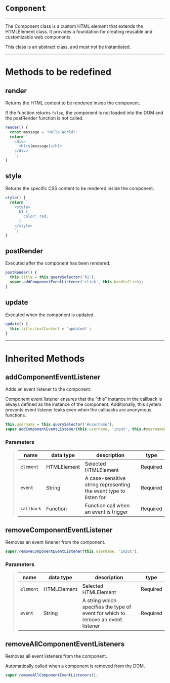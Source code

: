 # `Component`

--------------------------------------------------------------------------------

The Component class is a custom HTML element that extends the HTMLElement class.
It provides a foundation for creating reusable and customizable web components.

This class is an abstract class, and must not be instantiated.

--------------------------------------------------------------------------------

# Methods to be redefined

## render

Returns the HTML content to be rendered inside the component.

If the function returns `false`, the component is not loaded into the DOM
and the postRender function is not called.

```javascript
render() {
  const message = 'Hello World!'
  return `
    <div>
      <h1>${message}</h1>
    </div>
    `;
}
```

## style

Returns the specific CSS content to be rendered inside the component.

```javascript
style() {
  return `
    <style>
      h1 {
        color: red;
      }
    </style>
    `;
}
```

## postRender

Executed after the component has been rendered.

```javascript
postRender() {
  this.title = this.querySelector('h1');
  super.addComponentEventListener('click', this.handleClick);
}
```

## update

Executed when the component is updated.

```javascript
update() {
  this.title.textContent = 'updated!';
}
```

--------------------------------------------------------------------------------

# Inherited Methods

## addComponentEventListener

Adds an event listener to the component.

Component event listener ensures that the "this" instance in the
callback is always defined as the instance of the component. Additionally, this
system prevents event listener leaks even when the callbacks are anonymous
functions.

```javascript
this.username = this.querySelector('#username');
super.addComponentEventListener(this.username, 'input', this.#usernameHandler);
```

### Parameters

> | name       | data type   | description                                                       | type       |
> |------------|-------------|-------------------------------------------------------------------|------------|
> | `element`  | HTMLElement | Selected HTMLElement                                              | Required   |
> | `event`    | String      | A case-sensitive string representing the event type to listen for | Required   |
> | `callback` | Function    | Function call when an event is trigger                            | Required   |

## removeComponentEventListener

Removes an event listener from the component.

```javascript
super.removeComponentEventListener(this.username, 'input');
```

### Parameters

> | name       | data type   | description                                                                       | type       |
> |------------|-------------|-----------------------------------------------------------------------------------|------------|
> | `element`  | HTMLElement | Selected HTMLElement                                                              | Required   |
> | `event`    | String      | A string which specifies the type of event for which to remove an event listener  | Required   |


## removeAllComponentEventListeners

Removes all event listeners from the component.

Automatically called when a component is removed from the DOM.

```javascript
super.removeAllComponentEventListeners();
```
